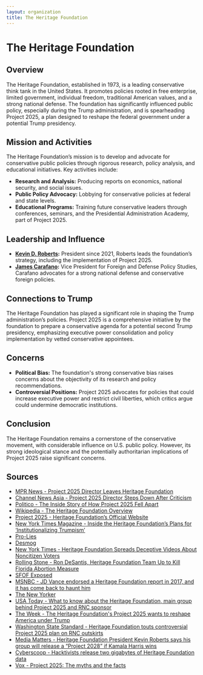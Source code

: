 ```yaml
---
layout: organization
title: The Heritage Foundation
---
```


# The Heritage Foundation

## Overview
The Heritage Foundation, established in 1973, is a leading conservative think tank in the United States. It promotes policies rooted in free enterprise, limited government, individual freedom, traditional American values, and a strong national defense. The foundation has significantly influenced public policy, especially during the Trump administration, and is spearheading Project 2025, a plan designed to reshape the federal government under a potential Trump presidency.

## Mission and Activities
The Heritage Foundation’s mission is to develop and advocate for conservative public policies through rigorous research, policy analysis, and educational initiatives. Key activities include:
- **Research and Analysis:** Producing reports on economics, national security, and social issues.
- **Public Policy Advocacy:** Lobbying for conservative policies at federal and state levels.
- **Educational Programs:** Training future conservative leaders through conferences, seminars, and the Presidential Administration Academy, part of Project 2025.

## Leadership and Influence
- **[Kevin D. Roberts](/authors/kevin-d-roberts-phd.html):** President since 2021, Roberts leads the foundation’s strategy, including the implementation of Project 2025.
- **[James Carafano](/contributors/james-jay-carafano.html):** Vice President for Foreign and Defense Policy Studies, Carafano advocates for a strong national defense and conservative foreign policies.

## Connections to Trump
The Heritage Foundation has played a significant role in shaping the Trump administration’s policies. Project 2025 is a comprehensive initiative by the foundation to prepare a conservative agenda for a potential second Trump presidency, emphasizing executive power consolidation and policy implementation by vetted conservative appointees.

## Concerns
- **Political Bias:** The foundation's strong conservative bias raises concerns about the objectivity of its research and policy recommendations.
- **Controversial Positions:** Project 2025 advocates for policies that could increase executive power and restrict civil liberties, which critics argue could undermine democratic institutions.

## Conclusion
The Heritage Foundation remains a cornerstone of the conservative movement, with considerable influence on U.S. public policy. However, its strong ideological stance and the potentially authoritarian implications of Project 2025 raise significant concerns.

## Sources
- [MPR News - Project 2025 Director Leaves Heritage Foundation](https://www.mprnews.org/story/2024/07/30/project-2025-director-leaves-heritage-foundation-after-democratic-attacks-and-trump-criticism)
- [Channel News Asia - Project 2025 Director Steps Down After Criticism](https://www.channelnewsasia.com/world/project-2025-director-leaves-heritage-foundation-after-democrat-attacks-and-trump-criticism-4515131)
- [Politico - The Inside Story of How Project 2025 Fell Apart](https://www.politico.com/news/magazine/2024/08/02/project-2025-trump-inside-story-00172299)
- [Wikipedia - The Heritage Foundation Overview](https://en.wikipedia.org/wiki/The_Heritage_Foundation)
- [Project 2025 - Heritage Foundation’s Official Website](https://www.heritage.org/conservatism/commentary/project-2025)
- [New York Times Magazine - Inside the Heritage Foundation’s Plans for ‘Institutionalizing Trumpism’](https://www.nytimes.com/2024/01/21/magazine/heritage-foundation-kevin-roberts.html)
- [Pro-Lies](https://pro-lies.org/the-heritage-foundation/)
- [Desmog](https://www.desmog.com/heritage-foundation/)
- [New York Times - Heritage Foundation Spreads Deceptive Videos About Noncitizen Voters](https://www.nytimes.com/2024/09/07/us/politics/heritage-foundation-2024-campaign-immigration.html)
- [Rolling Stone - Ron DeSantis, Heritage Foundation Team Up to Kill Florida Abortion Measure](https://www.rollingstone.com/politics/politics-features/ron-desantis-heritage-foundation-florida-abortion-measure-trump-1235095689/)
- [SFOF Exposed](https://sfofexposed.org/the-heritage-foundation/)
- [MSNBC - JD Vance endorsed a Heritage Foundation report in 2017, and it has come back to haunt him](https://www.msnbc.com/top-stories/latest/jd-vance-ivf-heritage-foundation-2017-report-rcna169411)
- [The New Yorker](https://www.newyorker.com/tag/heritage-foundation)
- [USA Today - What to know about the Heritage Foundation, main group behind Project 2025 and RNC sponsor](https://www.usatoday.com/story/news/politics/elections/2024/07/17/what-is-heritage-foundation-project-25/74426230007/)
- [The Week - The Heritage Foundation's Project 2025 wants to reshape America under Trump](https://theweek.com/politics/heritage-foundation-2025-donald-trump)
- [Washington State Standard - Heritage Foundation touts controversial Project 2025 plan on RNC outskirts](https://washingtonstatestandard.com/2024/07/17/heritage-foundation-touts-controversial-project-2025-plan-on-rnc-outskirts/)
- [Media Matters - Heritage Foundation President Kevin Roberts says his group will release a “Project 2028” if Kamala Harris wins](https://www.mediamatters.org/kevin-roberts/heritage-foundation-president-kevin-roberts-says-his-group-will-release-project-2028)
- [Cyberscoop - Hacktivists release two gigabytes of Heritage Foundation data](https://cyberscoop.com/hackvists-release-two-gigabytes-of-heritage-foundation-data/)
- [Vox - Project 2025: The myths and the facts](https://www.vox.com/politics/360318/project-2025-trump-policies-abortion-divorce)